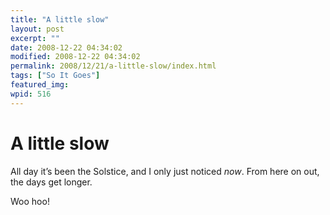 ```yaml
---
title: "A little slow"
layout: post
excerpt: ""
date: 2008-12-22 04:34:02
modified: 2008-12-22 04:34:02
permalink: 2008/12/21/a-little-slow/index.html
tags: ["So It Goes"]
featured_img: 
wpid: 516
---
```


# A little slow

All day it’s been the Solstice, and I only just noticed *now*. From here on out, the days get longer.

Woo hoo!